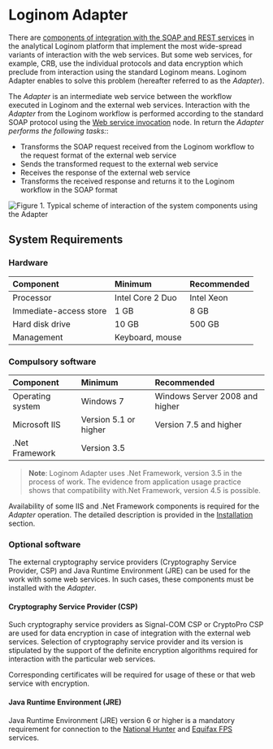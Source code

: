 # Loginom Adapter

There are [components of integration with the SOAP and REST services](https://help.loginom.ru/userguide/integration/web-services/) in the analytical Loginom platform that implement the most wide-spread variants of interaction with the web services. But some web services, for example, CRB, use the individual protocols and data encryption which preclude from interaction using the standard Loginom means. Loginom Adapter enables to solve this problem (hereafter referred to as the *Adapter*).

The *Adapter* is an intermediate web service between the workflow executed in Loginom and the external web services. Interaction with the *Adapter* from the Loginom workflow is performed according to the standard SOAP protocol using the [Web service invocation](https://help.loginom.ru/userguide/processors/integration/calling-web-service.html) node. In return the *Adapter performs the following tasks:*:

- Transforms the SOAP request received from the Loginom workflow to the request format of the external web service
- Sends the transformed request to the external web service
- Receives the response of the external web service
- Transforms the received response and returns it to the Loginom workflow in the SOAP format

![Figure 1. Typical scheme of interaction of the system components using the Adapter](component_interaction_scheme.png)

## System Requirements

### Hardware

| Component | Minimum | Recommended |
|:--- |:---|:--- |
| Processor | Intel Core 2 Duo | Intel Xeon |
| Immediate-access store | 1 GB | 8 GB |
| Hard disk drive | 10 GB | 500 GB |
| Management | Keyboard, mouse | &nbsp; |

### Compulsory software

| Component | Minimum | Recommended |
|:--- |:---|:--- |
| Operating system | Windows 7 | Windows Server 2008 and higher |
| Microsoft IIS | Version 5.1 or higher | Version 7.5 and higher |
| .Net Framework | Version 3.5 | &nbsp; |

> **Note**: Loginom Adapter uses .Net Framework, version 3.5 in the process of work. The evidence from application usage practice shows that compatibility with.Net Framework, version 4.5 is possible.

Availability of some IIS and .Net Framework components is required for the  *Adapter* operation. The detailed description is provided in the [Installation](.\setup\README.md) section.

### Optional software

The external cryptography service providers (Cryptography Service Provider, CSP) and Java Runtime Environment (JRE) can be used for the work with some web services. In such cases, these components must be installed with the *Adapter*.

#### Cryptography Service Provider (CSP)

Such cryptography service providers as Signal-COM CSP or CryptoPro CSP are used for data encryption in case of integration with the external web services. Selection of cryptography service provider and its version is stipulated by the support of the definite encryption algorithms required for interaction with the particular web services.

Corresponding certificates will be required for usage of these or that web service with encryption.

#### Java Runtime Environment (JRE)

Java Runtime Environment (JRE) version 6 or higher is a mandatory requirement for connection to the [National Hunter](https://bki-okb.ru/corp/services/national-hunter) and [Equifax FPS](https://www.equifax.ru) services.
